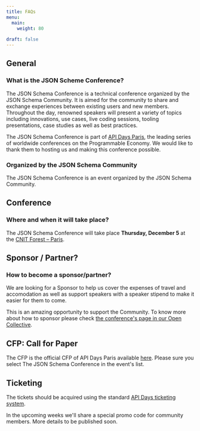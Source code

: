 ```yaml
---
title: FAQs
menu:
  main:
    weight: 80
    
draft: false
---
```


## General

### What is the JSON Scheme Conference?

The JSON Schema Conference is a technical conference organized by the JSON Schema Community.
It is aimed for the community to share and exchange experiences between existing users and new members. Throughout the day, renowned speakers will present a variety of topics including innovations, use cases, live coding sessions, tooling presentations, case studies as well as best practices.

The JSON Schema Conference is part of [API Days Paris](https://www.apidays.global/paris/), the leading series of worldwide conferences on the Programmable Economy. We would like to thank them to hosting us and making this conference possible.

### Organized by the JSON Schema Community

The JSON Schema Conference is an event organized by the JSON Schema Community.

## Conference

### Where and when it will take place?

The JSON Schema Conference will take place **Thursday, December 5** at the [CNIT Forest – Paris](https://maps.app.goo.gl/U4urzY2seAZyDac78).

## Sponsor / Partner?

### How to become a sponsor/partner?

We are looking for a Sponsor to help us cover the expenses of travel and accomodation as well as support speakers with a speaker stipend to make it easier for them to come.

This is an amazing opportunity to support the Community. To know more about how to sponsor please check [the conference's page in our Open Collective](https://opencollective.com/json-schema/events/the-json-schema-conference-f259215b).


## CFP: Call for Paper

The CFP is the official CFP of API Days Paris available [here](https://apidays.typeform.com/to/ILJeAaV8?typeform-source=www.apidays.global#event_name=xxxxx). Please sure you select The JSON Schema Conference in the event's list.

## Ticketing

The tickets should be acquired using the standard [API Days ticketing system](https://ticket.apidays.global/event/apidays-paris-2024/f8f61349-4f78-4bba-a162-68d598833116/cart).

In the upcoming weeks we'll share a special promo code for community members. More details to be published soon.